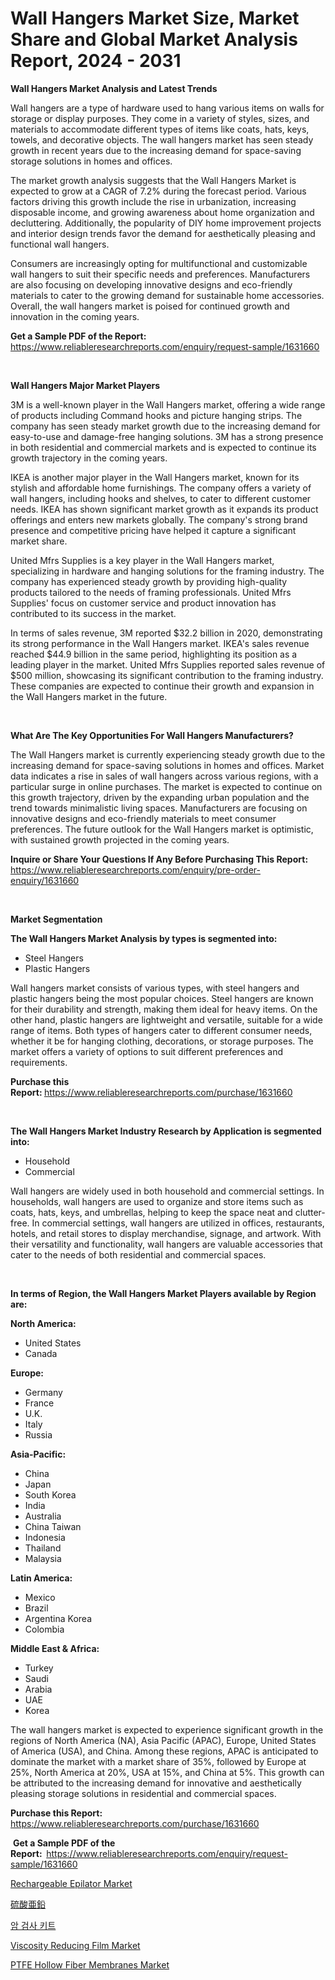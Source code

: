 <p><h1>Wall Hangers Market Size, Market Share and Global Market Analysis Report, 2024 - 2031</h1></p><p><strong>Wall Hangers Market Analysis and Latest Trends</strong></p>
<p><p>Wall hangers are a type of hardware used to hang various items on walls for storage or display purposes. They come in a variety of styles, sizes, and materials to accommodate different types of items like coats, hats, keys, towels, and decorative objects. The wall hangers market has seen steady growth in recent years due to the increasing demand for space-saving storage solutions in homes and offices.</p><p>The market growth analysis suggests that the Wall Hangers Market is expected to grow at a CAGR of 7.2% during the forecast period. Various factors driving this growth include the rise in urbanization, increasing disposable income, and growing awareness about home organization and decluttering. Additionally, the popularity of DIY home improvement projects and interior design trends favor the demand for aesthetically pleasing and functional wall hangers.</p><p>Consumers are increasingly opting for multifunctional and customizable wall hangers to suit their specific needs and preferences. Manufacturers are also focusing on developing innovative designs and eco-friendly materials to cater to the growing demand for sustainable home accessories. Overall, the wall hangers market is poised for continued growth and innovation in the coming years.</p></p>
<p><strong>Get a Sample PDF of the Report:&nbsp;</strong> <a href="https://www.reliableresearchreports.com/enquiry/request-sample/1631660">https://www.reliableresearchreports.com/enquiry/request-sample/1631660</a></p>
<p>&nbsp;</p>
<p><strong>Wall Hangers Major Market Players</strong></p>
<p><p>3M is a well-known player in the Wall Hangers market, offering a wide range of products including Command hooks and picture hanging strips. The company has seen steady market growth due to the increasing demand for easy-to-use and damage-free hanging solutions. 3M has a strong presence in both residential and commercial markets and is expected to continue its growth trajectory in the coming years.</p><p>IKEA is another major player in the Wall Hangers market, known for its stylish and affordable home furnishings. The company offers a variety of wall hangers, including hooks and shelves, to cater to different customer needs. IKEA has shown significant market growth as it expands its product offerings and enters new markets globally. The company's strong brand presence and competitive pricing have helped it capture a significant market share.</p><p>United Mfrs Supplies is a key player in the Wall Hangers market, specializing in hardware and hanging solutions for the framing industry. The company has experienced steady growth by providing high-quality products tailored to the needs of framing professionals. United Mfrs Supplies' focus on customer service and product innovation has contributed to its success in the market.</p><p>In terms of sales revenue, 3M reported $32.2 billion in 2020, demonstrating its strong performance in the Wall Hangers market. IKEA's sales revenue reached $44.9 billion in the same period, highlighting its position as a leading player in the market. United Mfrs Supplies reported sales revenue of $500 million, showcasing its significant contribution to the framing industry. These companies are expected to continue their growth and expansion in the Wall Hangers market in the future.</p></p>
<p>&nbsp;</p>
<p><strong>What Are The Key Opportunities For Wall Hangers Manufacturers?</strong></p>
<p><p>The Wall Hangers market is currently experiencing steady growth due to the increasing demand for space-saving solutions in homes and offices. Market data indicates a rise in sales of wall hangers across various regions, with a particular surge in online purchases. The market is expected to continue on this growth trajectory, driven by the expanding urban population and the trend towards minimalistic living spaces. Manufacturers are focusing on innovative designs and eco-friendly materials to meet consumer preferences. The future outlook for the Wall Hangers market is optimistic, with sustained growth projected in the coming years.</p></p>
<p><strong>Inquire or Share Your Questions If Any Before Purchasing This Report:</strong> <a href="https://www.reliableresearchreports.com/enquiry/pre-order-enquiry/1631660">https://www.reliableresearchreports.com/enquiry/pre-order-enquiry/1631660</a></p>
<p>&nbsp;</p>
<p><strong>Market Segmentation</strong></p>
<p><strong>The Wall Hangers Market Analysis by types is segmented into:</strong></p>
<p><ul><li>Steel Hangers</li><li>Plastic Hangers</li></ul></p>
<p><p>Wall hangers market consists of various types, with steel hangers and plastic hangers being the most popular choices. Steel hangers are known for their durability and strength, making them ideal for heavy items. On the other hand, plastic hangers are lightweight and versatile, suitable for a wide range of items. Both types of hangers cater to different consumer needs, whether it be for hanging clothing, decorations, or storage purposes. The market offers a variety of options to suit different preferences and requirements.</p></p>
<p><strong>Purchase this Report:&nbsp;</strong><a href="https://www.reliableresearchreports.com/purchase/1631660">https://www.reliableresearchreports.com/purchase/1631660</a></p>
<p>&nbsp;</p>
<p><strong>The Wall Hangers Market Industry Research by Application is segmented into:</strong></p>
<p><ul><li>Household</li><li>Commercial</li></ul></p>
<p><p>Wall hangers are widely used in both household and commercial settings. In households, wall hangers are used to organize and store items such as coats, hats, keys, and umbrellas, helping to keep the space neat and clutter-free. In commercial settings, wall hangers are utilized in offices, restaurants, hotels, and retail stores to display merchandise, signage, and artwork. With their versatility and functionality, wall hangers are valuable accessories that cater to the needs of both residential and commercial spaces.</p></p>
<p>&nbsp;</p>
<p><strong>In terms of Region, the Wall Hangers Market Players available by Region are:</strong></p>
<p>
    <p> <strong> North America: </strong>
        <ul>
            <li>United States</li>
            <li>Canada</li>
        </ul>
        </p> 
    <p> <strong> Europe: </strong>
        <ul>
            <li>Germany</li>
            <li>France</li>
            <li>U.K.</li>
            <li>Italy</li>
            <li>Russia</li>
        </ul>
        </p> 
    <p> <strong> Asia-Pacific: </strong>
        <ul>
            <li>China</li>
            <li>Japan</li>
            <li>South Korea</li>
            <li>India</li>
            <li>Australia</li>
            <li>China Taiwan</li>
            <li>Indonesia</li>
            <li>Thailand</li>
            <li>Malaysia</li>
        </ul>
        </p> 
    <p> <strong> Latin America: </strong>
        <ul>
            <li>Mexico</li>
            <li>Brazil</li>
            <li>Argentina Korea</li>
            <li>Colombia</li>
        </ul>
        </p> 
    <p> <strong> Middle East & Africa: </strong>
        <ul>
            <li>Turkey</li>
            <li>Saudi</li>
            <li>Arabia</li>
            <li>UAE</li>
            <li>Korea</li>
        </ul>
    </p>
    </p>
<p><p>The wall hangers market is expected to experience significant growth in the regions of North America (NA), Asia Pacific (APAC), Europe, United States of America (USA), and China. Among these regions, APAC is anticipated to dominate the market with a market share of 35%, followed by Europe at 25%, North America at 20%, USA at 15%, and China at 5%. This growth can be attributed to the increasing demand for innovative and aesthetically pleasing storage solutions in residential and commercial spaces.</p></p>
<p><strong>Purchase this Report: </strong><a href="https://www.reliableresearchreports.com/purchase/1631660">https://www.reliableresearchreports.com/purchase/1631660</a></p>
<p>&nbsp;<strong>Get a Sample PDF of the Report:&nbsp;&nbsp;</strong><a href="https://www.reliableresearchreports.com/enquiry/request-sample/1631660">https://www.reliableresearchreports.com/enquiry/request-sample/1631660</a></p>
<p><strong></strong></p>
<p><p><a href="https://github.com/sonuprakash1/Market-Research-Report-List-1/blob/main/rechargeable-epilator-market.md">Rechargeable Epilator Market</a></p><p><a href="https://github.com/xnljig2898992/Market-Research-Report-List-1/blob/main/51098485192.md">硫酸亜鉛</a></p><p><a href="https://github.com/trmesnao7959541/Market-Research-Report-List-1/blob/main/47358654765.md">암 검사 키트</a></p><p><a href="https://issuu.com/reportprime-2/docs/viscosity-reducing-film-market-size-2030.pptx">Viscosity Reducing Film Market</a></p><p><a href="https://issuu.com/reportprime-2/docs/ptfe-hollow-fiber-membranes-market-size-2030.pptx">PTFE Hollow Fiber Membranes Market</a></p></p>
